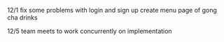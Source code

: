 12/1
fix some problems with login and sign up
create menu page of gong cha drinks

12/5 
team meets to work concurrently on implementation